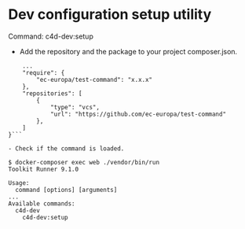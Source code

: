 # Dev configuration setup utility
Command: c4d-dev:setup

- Add the repository and the package to your project composer.json.

```{
    ...
    "require": {
        "ec-europa/test-command": "x.x.x"
    },
    "repositories": [
        {
            "type": "vcs",
            "url": "https://github.com/ec-europa/test-command"
        },
    ]
}```

- Check if the command is loaded.

$ docker-composer exec web ./vendor/bin/run 
Toolkit Runner 9.1.0

Usage:
  command [options] [arguments]
...
Available commands:
  c4d-dev
    c4d-dev:setup
